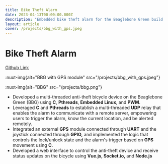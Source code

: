 ```yaml
---
title: Bike Theft Alarm
date: 2023-04-13T00:00:00.000Z
description: "Embedded bike theft alarm for the Beaglebone Green build on C and Vue.js "
layout: article
cover: /projects/bbg_with_gps.jpeg
---
```


# Bike Theft Alarm

[Github Link](https://github.com/djennedy/bike433)

:nuxt-img{alt="BBG with GPS module" src="/projects/bbg_with_gps.jpeg"}

:nuxt-img{alt="BBG" src="/projects/bbg.png"}

- Developed a multi-threaded anti-theft bicycle device on the Beaglebone Green (BBG) using **C**, **Pthreads**, **Embedded Linux**, and **PWM**.
- Leveraged **C** and **Pthreads** to establish a multi-threaded **UDP** relay that enables the alarm to communicate with a remote server, empowering users to trigger the alarm, know the current location, and be alerted remotely.
- Integrated an external **GPS** module connected through **UART** and the joystick connected through **GPIO,** and implemented the logic that controls the lock/unlock state and the alarm's trigger based on **GPS** movement using **C**.
- Developed a web interface to control the anti-theft device and receive status updates on the bicycle using **Vue.js, Socket.io,** and **Node.js**
